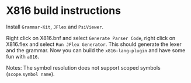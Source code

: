 # X816 build instructions

Install `Grammar-Kit`, `JFlex` and `PsiViewer`.

Right click on X816.bnf and select `Generate Parser Code`, right click on X816.flex and select `Run JFlex Generator`.
This should generate the lexer and the grammar.
Now you can build the `x816-lang-plugin` and have some fun with `a816`.

Notes:
The symbol resolution does not support scoped symbols (`scope`.`symbol name`).
